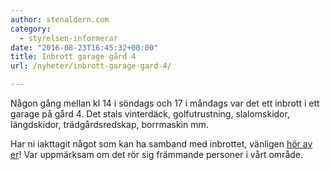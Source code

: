 ```yaml
---
author: stenaldern.com
category:
  - styrelsen-informerar
date: "2016-08-23T16:45:32+00:00"
title: Inbrott garage gård 4
url: /nyheter/inbrott-garage-gard-4/

---
```

Någon gång mellan kl 14 i söndags och 17 i måndags var det ett inbrott i ett garage på gård 4.
Det stals vinterdäck, golfutrustning, slalomskidor, längdskidor, trädgårdsredskap, borrmaskin mm.

Har ni iakttagit något som kan ha samband med inbrottet, vänligen [hör av er](/kontakt)!
Var uppmärksam om det rör sig främmande personer i vårt område.
